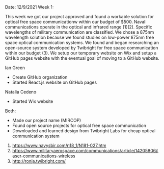 Date: 12/9/2021
Week 1:

This week we got our project approved and found a workable solution for optical free space communicationw within our budget of $500. Naval communications operate in the optical and infrared range (1)(2). Specific wavelengths of military communication are classified. We chose a 875nm wavelength solution because we found studies on low-power 875nm free space optical communication systems. We found and began researching an open-source system developed by Twibright for free space communication within our budget (3). We setup our temporary website on Wix and setup a GitHub pages website with the eventual goal of moving to a GitHub website. 


Ian Green
- Create GitHub organization
- Started React.js website on GitHub pages


Natalia Cedeno
- Started Wix website

Both:
- Made our project name (MIRCOP)
- Found open source projects for optical free space communication
- Downloaded and learned design from Twibright Labs for cheap optical communication system 


1. https://www.navysbir.com/n18_1/N181-027.htm
2. https://www.militaryaerospace.com/communications/article/14205806/laser-communications-wireless
3. http://ronja.twibright.com/